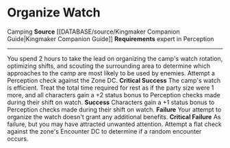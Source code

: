 ﻿---
id: '1478'
name: Organize Watch
rarity: Common
requirement: expert in Perception
source: '[[DATABASE/source/Kingmaker Companion Guide|Kingmaker Companion Guide]]'
trait:
- '[[DATABASE/trait/Camping|Camping]]'
type: Action

---
# Organize Watch

<span class="item-trait">Camping</span>
**Source** [[DATABASE/source/Kingmaker Companion Guide|Kingmaker Companion Guide]]
**Requirements** expert in Perception

---
You spend 2 hours to take the lead on organizing the camp's watch rotation, optimizing shifts, and scouting the surrounding area to determine which approaches to the camp are most likely to be used by enemies. Attempt a Perception check against the Zone DC.
**Critical Success** The camp's watch is efficient. Treat the total time required for rest as if the party size were 1 more, and all characters gain a +2 status bonus to Perception checks made during their shift on watch.
**Success** Characters gain a +1 status bonus to Perception checks made during their shift on watch.
**Failure** Your attempt to organize the watch doesn't grant any additional benefits.
**Critical Failure** As failure, but you may have attracted unwanted attention. Attempt a flat check against the zone's Encounter DC to determine if a random encounter occurs.